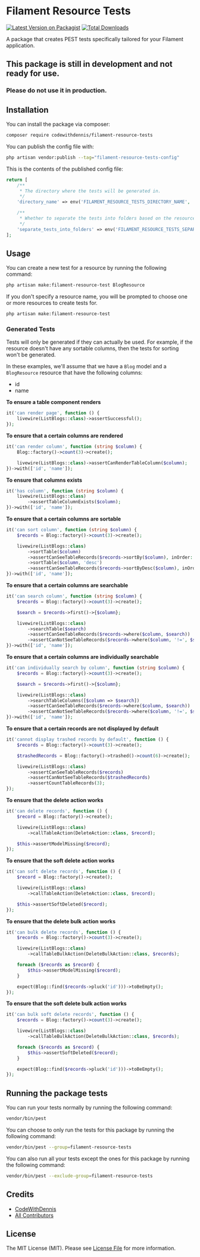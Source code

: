 # Filament Resource Tests

[![Latest Version on Packagist](https://img.shields.io/packagist/v/codewithdennis/filament-resource-tests.svg?style=flat-square)](https://packagist.org/packages/codewithdennis/filament-resource-tests)
[![Total Downloads](https://img.shields.io/packagist/dt/codewithdennis/filament-resource-tests.svg?style=flat-square)](https://packagist.org/packages/codewithdennis/filament-resource-tests)

A package that creates PEST tests specifically tailored for your Filament application.

## This package is still in development and not ready for use.
### Please do not use it in production.

## Installation
You can install the package via composer:

```bash
composer require codewithdennis/filament-resource-tests
```

You can publish the config file with:

```bash
php artisan vendor:publish --tag="filament-resource-tests-config"
```

This is the contents of the published config file:

```php
return [
    /**
     * The directory where the tests will be generated in.
     */
    'directory_name' => env('FILAMENT_RESOURCE_TESTS_DIRECTORY_NAME', 'tests/Feature'),

    /**
     * Whether to separate the tests into folders based on the resource name.
     */
    'separate_tests_into_folders' => env('FILAMENT_RESOURCE_TESTS_SEPARATE_TESTS_INTO_FOLDERS', false),
];
```
## Usage

You can create a new test for a resource by running the following command:

```bash
php artisan make:filament-resource-test BlogResource
```

If you don't specify a resource name, you will be prompted to choose one or more resources to create tests for.

```bash
php artisan make:filament-resource-test
````

### Generated Tests
Tests will only be generated if they can actually be used. For example, if the resource doesn't have any sortable columns, then the tests for sorting won't be generated. 

In these examples, we'll assume that we have a `Blog` model and a `BlogResource` resource that have the following columns:
- id
- name

**To ensure a table component renders**

```php
it('can render page', function () {
    livewire(ListBlogs::class)->assertSuccessful();
});
```

**To ensure that a certain columns are rendered**

```php
it('can render column', function (string $column) {
    Blog::factory()->count(3)->create();

    livewire(ListBlogs::class)->assertCanRenderTableColumn($column);
})->with(['id', 'name']);
```

**To ensure that columns exists**

```php
it('has column', function (string $column) {
    livewire(ListBlogs::class)
        ->assertTableColumnExists($column);
})->with(['id', 'name']);
```

**To ensure that a certain columns are sortable**

```php
it('can sort column', function (string $column) {
    $records = Blog::factory()->count(3)->create();

    livewire(ListBlogs::class)
        ->sortTable($column)
        ->assertCanSeeTableRecords($records->sortBy($column), inOrder: true)
        ->sortTable($column, 'desc')
        ->assertCanSeeTableRecords($records->sortByDesc($column), inOrder: true);
})->with(['id', 'name']);
```

**To ensure that a certain columns are searchable**

```php
it('can search column', function (string $column) {
    $records = Blog::factory()->count(3)->create();

    $search = $records->first()->{$column};

    livewire(ListBlogs::class)
        ->searchTable($search)
        ->assertCanSeeTableRecords($records->where($column, $search))
        ->assertCanNotSeeTableRecords($records->where($column, '!=', $search));
})->with(['id', 'name']);
```

**To ensure that a certain columns are individually searchable**

```php
it('can individually search by column', function (string $column) {
    $records = Blog::factory()->count(3)->create();

    $search = $records->first()->{$column};

    livewire(ListBlogs::class)
        ->searchTableColumns([$column => $search])
        ->assertCanSeeTableRecords($records->where($column, $search))
        ->assertCanNotSeeTableRecords($records->where($column, '!=', $search));
})->with(['id', 'name']);
```

**To ensure that a certain records are not displayed by default**

```php
it('cannot display trashed records by default', function () {
    $records = Blog::factory()->count(3)->create();

    $trashedRecords = Blog::factory()->trashed()->count(6)->create();

    livewire(ListBlogs::class)
        ->assertCanSeeTableRecords($records)
        ->assertCanNotSeeTableRecords($trashedRecords)
        ->assertCountTableRecords(3);
});
```

**To ensure that the delete action works**

```php
it('can delete records', function () {
    $record = Blog::factory()->create();

    livewire(ListBlogs::class)
        ->callTableAction(DeleteAction::class, $record);

    $this->assertModelMissing($record);
});
```

**To ensure that the soft delete action works**

```php
it('can soft delete records', function () {
    $record = Blog::factory()->create();

    livewire(ListBlogs::class)
        ->callTableAction(DeleteAction::class, $record);

    $this->assertSoftDeleted($record);
});
```

**To ensure that the delete bulk action works**

```php
it('can bulk delete records', function () {
    $records = Blog::factory()->count(3)->create();

    livewire(ListBlogs::class)
        ->callTableBulkAction(DeleteBulkAction::class, $records);

    foreach ($records as $record) {
        $this->assertModelMissing($record);
    }

    expect(Blog::find($records->pluck('id')))->toBeEmpty();
});
```

**To ensure that the soft delete bulk action works**

```php
it('can bulk soft delete records', function () {
    $records = Blog::factory()->count(3)->create();

    livewire(ListBlogs::class)
        ->callTableBulkAction(DeleteBulkAction::class, $records);

    foreach ($records as $record) {
        $this->assertSoftDeleted($record);
    }

    expect(Blog::find($records->pluck('id')))->toBeEmpty();
});
```

## Running the package tests

You can run your tests normally by running the following command:

```bash
vendor/bin/pest
```

You can choose to only run the tests for this package by running the following command:

```bash
vendor/bin/pest --group=filament-resource-tests
```

You can also run all your tests except the ones for this package by running the following command:

```bash
vendor/bin/pest --exclude-group=filament-resource-tests
```

## Credits

- [CodeWithDennis](https://github.com/CodeWithDennis)
- [All Contributors](../../contributors)

## License

The MIT License (MIT). Please see [License File](LICENSE.md) for more information.
